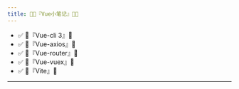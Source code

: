 ```yaml
---
title: 🐱‍💻『Vue小笔记』🐱‍💻
---
```


- ✅ 🍍『Vue-cli 3』🍍 
- ✅ 🍍『Vue-axios』🍍
- ✅ 🍍『Vue-router』🍍 
- ✅ 🍍『Vue-vuex』🍍
- ✅ 🍍『Vite』🍍
---
